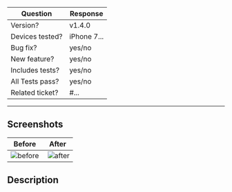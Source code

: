 <!--
  Bonjour!

  We can't express how grateful we are that you're working on making GitPoint
  better! We're thrilled to take a look at the changes you've made and merge
  them in as soon as possible. Please fill out this template to make the
  reviewal process as quick and smooth as possible. In addition, please make
  sure you remember to add yourself to the contributors list with the following
  command:

  $ yarn contributors:add

  Make sure the title of your PR follows our commit style guidelines (see other
  open PR's for reference if you're confused):

  https://github.com/angular/angular.js/blob/master/DEVELOPERS.md#-git-commit-guidelines

  Thanks again for your hard work!
-->

| Question         | Response    |
| ---------------- | ----------- |
| Version?         | v1.4.0      |
| Devices tested?  | iPhone 7... |
| Bug fix?         | yes/no      |
| New feature?     | yes/no      |
| Includes tests?  | yes/no      |
| All Tests pass?  | yes/no      |
| Related ticket?  | #...        |

---

## Screenshots

<!--
  Replace the images in the table below with screenshots of your changes before
  and after. If this is not applicable (i.e. absolutely NO visual changes), feel
  free to delete this section.
-->

| Before   | After    |
| -------- | -------- |
| ![before](http://placekitten.com/700/1000) | ![after](http://placekitten.com/700/1001) |

## Description

<!--
  What changes did you make?
-->


<!-- DO NOT MODIFY BELOW THIS LINE -->
<!-- ----------------------------- -->
<!-- GITPOINT_PR -->
